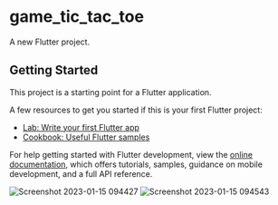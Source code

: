# game_tic_tac_toe

A new Flutter project.

## Getting Started

This project is a starting point for a Flutter application.

A few resources to get you started if this is your first Flutter project:

- [Lab: Write your first Flutter app](https://docs.flutter.dev/get-started/codelab)
- [Cookbook: Useful Flutter samples](https://docs.flutter.dev/cookbook)

For help getting started with Flutter development, view the
[online documentation](https://docs.flutter.dev/), which offers tutorials,
samples, guidance on mobile development, and a full API reference.

![Screenshot 2023-01-15 094427](https://user-images.githubusercontent.com/122444768/212536245-85983d76-f477-4a3f-8020-6d2ab1500bff.png) ![Screenshot 2023-01-15 094543](https://user-images.githubusercontent.com/122444768/212536247-7f3cac83-51cd-46b1-b057-ec55d97d995f.png)
